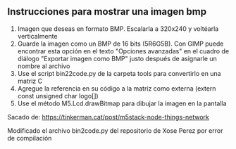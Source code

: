 #

## Instrucciones para mostrar una imagen bmp

1. Imagen que deseas en formato BMP. Escalarla a 320x240 y voltéarla verticalmente
2. Guarde la imagen como un BMP de 16 bits (5R6G5B). Con GIMP puede encontrar esta opción en el texto "Opciones avanzadas" en el cuadro de diálogo "Exportar imagen como BMP" justo después de asignarle un nombre al archivo
3. Use el script bin22code.py de la carpeta tools para convertirlo en una matriz C
4. Agregue la referencia en su código a la matriz como externa (extern const unsigned char logo[])
5. Use el método M5.Lcd.drawBitmap para dibujar la imagen en la pantalla
  
Sacado de: <https://tinkerman.cat/post/m5stack-node-things-network>

Modificado el archivo bin2code.py del repositorio de Xose Perez por error de compilación
